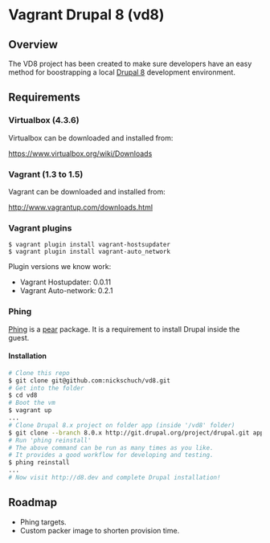 Vagrant Drupal 8 (vd8)
======================

## Overview

The VD8 project has been created to make sure developers have an easy method for boostrapping a local [Drupal 8](https://www.drupal.org/drupal-8.0) development environment.

## Requirements

### Virtualbox (4.3.6)

Virtualbox can be downloaded and installed from:

https://www.virtualbox.org/wiki/Downloads

### Vagrant (1.3 to 1.5)

Vagrant can be downloaded and installed from:

http://www.vagrantup.com/downloads.html

### Vagrant plugins

```
$ vagrant plugin install vagrant-hostsupdater
$ vagrant plugin install vagrant-auto_network
```
Plugin versions we know work:
* Vagrant Hostupdater: 0.0.11
* Vagrant Auto-network: 0.2.1

### Phing
[Phing](http://pear.phing.info/) is a [pear](http://pear.php.net/) package. It is a requirement to install Drupal inside the guest.

#### Installation

```bash
# Clone this repo
$ git clone git@github.com:nickschuch/vd8.git
# Get into the folder
$ cd vd8
# Boot the vm
$ vagrant up
...
# Clone Drupal 8.x project on folder app (inside '/vd8' folder)
$ git clone --branch 8.0.x http://git.drupal.org/project/drupal.git app
# Run 'phing reinstall'
# The above command can be run as many times as you like.
# It provides a good workflow for developing and testing.
$ phing reinstall
...
# Now visit http://d8.dev and complete Drupal installation!
```

## Roadmap

* Phing targets.
* Custom packer image to shorten provision time.
